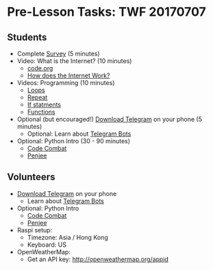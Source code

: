 # Pre-Lesson Tasks: TWF 20170707

## Students

* Complete [Survey](https://goo.gl/forms/mBxLLekZnuqzZFo13) (5 minutes)
* Video: What is the Internet? (10 minutes)
  * [code.org](https://www.youtube.com/watch?v=Dxcc6ycZ73M)
  * [How does the Internet Work?](https://www.youtube.com/watch?v=xeyLiXRGNaE)
* Videos: Programming (10 minutes)
  * [Loops](https://www.youtube.com/watch?v=mgooqyWMTxk)
  * [Repeat](https://www.youtube.com/watch?v=jsUN0NV5RfQ)
  * [If statments](https://www.youtube.com/watch?v=m2Ux2PnJe6E)
  * [Functions](https://www.youtube.com/watch?v=8T5acEwfJbw) 
* Optional (but encouraged!) [Download Telegram](https://telegram.org) on your phone (5 minutes)
  * Optional: Learn about [Telegram Bots](https://core.telegram.org/bots)
* Optional: Python Intro (30 - 90 minutes)
  * [Code Combat](https://codecombat.com/play?hour_of_code=true)
  * [Penjee](https://penjee.com/hoc/welcome)

## Volunteers

* [Download Telegram](https://telegram.org) on your phone
  * Learn about [Telegram Bots](https://core.telegram.org/bots)
* Optional: Python Intro
  * [Code Combat](https://codecombat.com/play?hour_of_code=true)
  * [Penjee](https://penjee.com/hoc/welcome)
* Raspi setup:
  * Timezone: Asia / Hong Kong
  * Keyboard: US
* OpenWeatherMap:
  * Get an API key: http://openweathermap.org/appid

